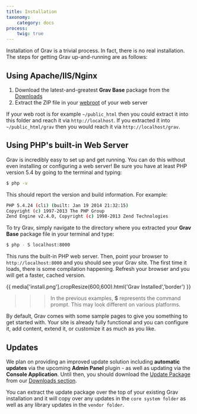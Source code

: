 ```yaml
---
title: Installation
taxonomy:
    category: docs
process:
	twig: true    
---
```


Installation of Grav is a trivial process. In fact, there is no real installation.  The steps for getting Grav up-and-running are as follows:

## Using Apache/IIS/Nginx

1. Download the latest-and-greatest **Grav Base** package from the [Downloads][downloads]
2. Extract the ZIP file in your [webroot][webroot] of your web server

If your web root is for example `~/public_html` then you could extract it into this folder and reach it via `http://localhost`.  If you extracted it into `~/public_html/grav` then you would reach it via `http://localhost/grav`.

## Using PHP's built-in Web Server

Grav is incredibly easy to set up and get running. You can do this without even installing or configuring a web server!  Be sure you have at least PHP version 5.4 by going to the terminal and typing:

```bash
$ php -v
```

This should report the version and build information.  For example:

```bash
PHP 5.4.24 (cli) (built: Jan 19 2014 21:32:15)
Copyright (c) 1997-2013 The PHP Group
Zend Engine v2.4.0, Copyright (c) 1998-2013 Zend Technologies
```


To try Grav, simply navigate to the directory where you extracted your **Grav Base** package file in your terminal and type:

```bash
$ php - S localhost:8000
```

This runs the built-in PHP web server.  Then, point your browser to `http://localhost:8000` and you should see your Grav site. The first time it loads, there is some compilation happening. Refresh your browser and you will get a faster, cached version.

{{ media['install.png'].cropResize(600,600).html('Grav Installed','border') }}

>>> In the previous examples, **$** represents the command prompt.  This may look different on various platforms. 

By default, Grav comes with some sample pages to give you something to get started with.  Your site is already fully functional and you can configure it, add content, extend it, or customize it as much as you like.

## Updates

We plan on providing an improved update solution including **automatic updates** via the upcoming **Admin Panel** plugin - as well as updating via the **Console Application**.  Until then, you should download the [Update Package][update] from our [Downloads section][downloads].

You can extract the update package over the top of your existing Grav installation and it will copy over any updates in the `core system folder` as well as any library updates in the `vendor folder`.

[downloads]: http://getgrav.org/downloads
[webroot]: http://en.wikipedia.org/wiki/Webroot
[update]: http://getgrav.org/downloads
